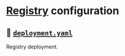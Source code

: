 # [Registry](https://docs.docker.com/registry) configuration

## :bookmark_tabs: [`deployment.yaml`](./deployment.yaml)

Registry deployment.
